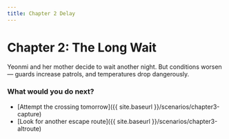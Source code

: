 ```yaml
---
title: Chapter 2 Delay
---
```


# Chapter 2: The Long Wait

Yeonmi and her mother decide to wait another night. But conditions worsen — guards increase patrols, and temperatures drop dangerously.

### What would you do next?
- [Attempt the crossing tomorrow]({{ site.baseurl }}/scenarios/chapter3-capture)
- [Look for another escape route]({{ site.baseurl }}/scenarios/chapter3-altroute)

